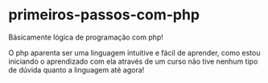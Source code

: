 # primeiros-passos-com-php
Básicamente lógica de programação com php!

O php aparenta ser uma linguagem intuitive e fácil de aprender, como estou iniciando o aprendizado com ela através de um curso não tive nenhum tipo de dúvida quanto a linguagem até agora!